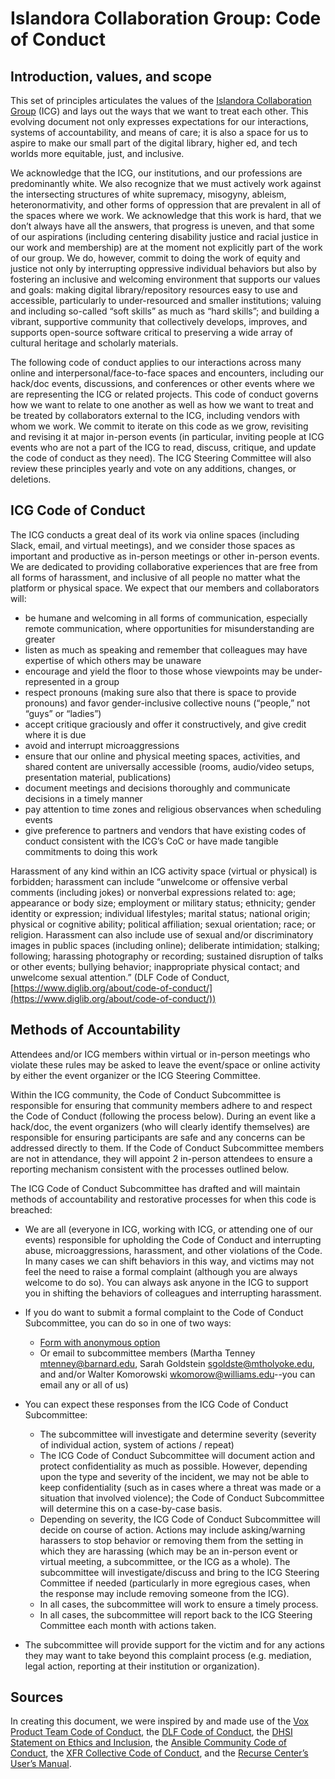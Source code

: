 # Islandora Collaboration Group: Code of Conduct

## Introduction, values, and scope
This set of principles articulates the values of the [Islandora Collaboration Group](https://github.com/Islandora-Collaboration-Group/icg_information) (ICG) and lays out the ways that we want to treat each other. This evolving document not only expresses expectations for our interactions, systems of accountability, and means of care; it is also a space for us to aspire to make our small part of the digital library, higher ed, and tech worlds more equitable, just, and inclusive.

We acknowledge that the ICG, our institutions, and our professions are predominantly white. We also recognize that we must actively work against the intersecting structures of white supremacy, misogyny, ableism, heteronormativity, and other forms of oppression that are prevalent in all of the spaces where we work. We acknowledge that this work is hard, that we don’t always have all the answers, that progress is uneven, and that some of our aspirations (including centering disability justice and racial justice in our work and membership) are at the moment not explicitly part of the work of our group. We do, however, commit to doing the work of equity and justice not only by interrupting oppressive individual behaviors but also by fostering an inclusive and welcoming environment that supports our values and goals: making digital library/repository resources easy to use and accessible, particularly to under-resourced and smaller institutions; valuing and including so-called “soft skills” as much as “hard skills”; and building a vibrant, supportive community that collectively develops, improves, and supports open-source software critical to preserving a wide array of cultural heritage and scholarly materials.

The following code of conduct applies to our interactions across many online and interpersonal/face-to-face spaces and encounters, including our hack/doc events, discussions, and conferences or other events where we are representing the ICG or related projects. This code of conduct governs how we want to relate to one another as well as how we want to treat and be treated by collaborators external to the ICG, including vendors with whom we work. We commit to iterate on this code as we grow, revisiting and revising it at major in-person events (in particular, inviting people at ICG events who are not a part of the ICG to read, discuss, critique, and update the code of conduct as they need). The ICG Steering Committee will also review these principles yearly and vote on any additions, changes, or deletions.

## ICG Code of Conduct
The ICG conducts a great deal of its work via online spaces (including Slack, email, and virtual meetings), and we consider those spaces as important and productive as in-person meetings or other in-person events. We are dedicated to providing collaborative experiences that are free from all forms of harassment, and inclusive of all people no matter what the platform or physical space. We expect that our members and collaborators will:
-   be humane and welcoming in all forms of communication, especially remote communication, where opportunities for misunderstanding are greater
-   listen as much as speaking and remember that colleagues may have expertise of which others may be unaware
-   encourage and yield the floor to those whose viewpoints may be under-represented in a group
-   respect pronouns (making sure also that there is space to provide pronouns) and favor gender-inclusive collective nouns (“people,” not “guys” or “ladies”)
-   accept critique graciously and offer it constructively, and give credit where it is due
-   avoid and interrupt microaggressions
-   ensure that our online and physical meeting spaces, activities, and shared content are universally accessible (rooms, audio/video setups, presentation material, publications)
-   document meetings and decisions thoroughly and communicate decisions in a timely manner
-   pay attention to time zones and religious observances when scheduling events
-   give preference to partners and vendors that have existing codes of conduct consistent with the ICG’s CoC or have made tangible commitments to doing this work

Harassment of any kind within an ICG activity space (virtual or physical) is forbidden; harassment can include “unwelcome or offensive verbal comments (including jokes) or nonverbal expressions related to: age; appearance or body size; employment or military status; ethnicity; gender identity or expression; individual lifestyles; marital status; national origin; physical or cognitive ability; political affiliation; sexual orientation; race; or religion. Harassment can also include use of sexual and/or discriminatory images in public spaces (including online); deliberate intimidation; stalking; following; harassing photography or recording; sustained disruption of talks or other events; bullying behavior; inappropriate physical contact; and unwelcome sexual attention.” (DLF Code of Conduct, [https://www.diglib.org/about/code-of-conduct/](https://www.diglib.org/about/code-of-conduct/))


## Methods of Accountability
Attendees and/or ICG members within virtual or in-person meetings who violate these rules may be asked to leave the event/space or online activity by either the event organizer or the ICG Steering Committee.

Within the ICG community, the Code of Conduct Subcommittee is responsible for ensuring that community members adhere to and respect the Code of Conduct (following the process below). During an event like a hack/doc, the event organizers (who will clearly identify themselves) are responsible for ensuring participants are safe and any concerns can be addressed directly to them. If the Code of Conduct Subcommittee members are not in attendance, they will appoint 2 in-person attendees to ensure a reporting mechanism consistent with the processes outlined below.

The ICG Code of Conduct Subcommittee has drafted and will maintain methods of accountability and restorative processes for when this code is breached:
 -   We are all (everyone in ICG, working with ICG, or attending one of our events) responsible for upholding the Code of Conduct and interrupting abuse, microaggressions, harassment, and other violations of the Code. In many cases we can shift behaviors in this way, and victims may not feel the need to raise a formal complaint (although you are always welcome to do so). You can always ask anyone in the ICG to support you in shifting the behaviors of colleagues and interrupting harassment.
 -   If you do want to submit a formal complaint to the Code of Conduct Subcommittee, you can do so in one of two ways:
		-	[Form with anonymous option](https://docs.google.com/forms/d/e/1FAIpQLSfPVshgNRNpv1QWhc448RMp6XHGBkJIz926i8M3tpMU8UHqVw/viewform) 
		-   Or email to subcommittee members (Martha Tenney <mtenney@barnard.edu>, Sarah Goldstein <sgoldste@mtholyoke.edu>, and and/or Walter Komorowski <wkomorow@williams.edu>--you can email any or all of us)

-   You can expect these responses from the ICG Code of Conduct Subcommittee:
	-   The subcommittee will investigate and determine severity (severity of individual action, system of actions / repeat)
	-   The ICG Code of Conduct Subcommittee will document action and protect confidentiality as much as possible. However, depending upon the type and severity of the incident, we may not be able to keep confidentiality (such as in cases where a threat was made or a situation that involved violence); the Code of Conduct Subcommittee will determine this on a case-by-case basis.
	-   Depending on severity, the ICG Code of Conduct Subcommittee will decide on course of action. Actions may include asking/warning harassers to stop behavior or removing them from the setting in which they are harassing (which may be an in-person event or virtual meeting, a subcommittee, or the ICG as a whole). The subcommittee will investigate/discuss and bring to the ICG Steering Committee if needed (particularly in more egregious cases, when the response may include removing someone from the ICG).
	-   In all cases, the subcommittee will work to ensure a timely process.
	-   In all cases, the subcommittee will report back to the ICG Steering Committee each month with actions taken.
-   The subcommittee will provide support for the victim and for any actions they may want to take beyond this complaint process (e.g. mediation, legal action, reporting at their institution or organization).

## Sources
In creating this document, we were inspired by and made use of the [Vox Product Team Code of Conduct](http://code-of-conduct.voxmedia.com/), the [DLF Code of Conduct](https://www.diglib.org/about/code-of-conduct/), the [DHSI Statement on Ethics and Inclusion](http://www.dhsi.org/events.php), the [Ansible Community Code of Conduct](https://docs.ansible.com/ansible/2.5/community/code_of_conduct.html), the [XFR Collective Code of Conduct](https://github.com/XFRCollective/Administrative/blob/master/CodeofConduct.md), and the [Recurse Center’s User’s Manual](https://www.recurse.com/manual).


